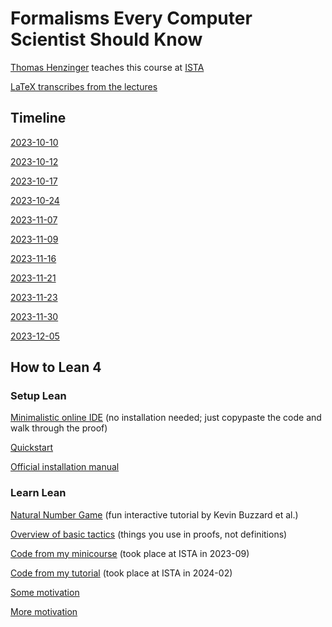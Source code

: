 # Formalisms Every Computer Scientist Should Know

[Thomas Henzinger](https://pub.ista.ac.at/~tah/) teaches this course at [ISTA](https://ist.ac.at/home)

[LaTeX transcribes from the lectures](https://github.com/saona-raimundo/formalisms_every_computer_scientist_should_know)

## Timeline

[2023-10-10](Fecssk/Class01.lean)

[2023-10-12](Fecssk/Class02.lean)

[2023-10-17](Fecssk/Class03.lean)

[2023-10-24](Fecssk/Class04.lean)

[2023-11-07](Fecssk/Class05.lean)

[2023-11-09](Fecssk/Class06.lean)

[2023-11-16](Fecssk/Class07.lean)

[2023-11-21](Fecssk/Class08.lean)

[2023-11-23](Fecssk/Class09.lean)

[2023-11-30](Fecssk/Class10.lean)

[2023-12-05](Fecssk/Class11.lean)

## How to Lean 4

### Setup Lean

[Minimalistic online IDE](https://live.lean-lang.org/) (no installation needed; just copypaste the code and walk through the proof)

[Quickstart](https://github.com/leanprover/lean4/blob/master/doc/quickstart.md)

[Official installation manual](https://leanprover-community.github.io/get_started.html)

### Learn Lean

[Natural Number Game](https://adam.math.hhu.de/#/g/hhu-adam/NNG4) (fun interactive tutorial by Kevin Buzzard et al.)

[Overview of basic tactics](https://github.com/madvorak/lean4-tactics) (things you use in proofs, not definitions)

[Code from my minicourse](https://github.com/madvorak/lean4-course) (took place at ISTA in 2023-09)

[Code from my tutorial](https://github.com/madvorak/lean4-tutorial) (took place at ISTA in 2024-02)

[Some motivation](https://youtu.be/Dp-mQ3HxgDE?si=pldjVR-MMh5TXCai)

[More motivation](https://youtu.be/KW8zEdOWxYI?si=4Iz9M56WTEq4Kpo6)

